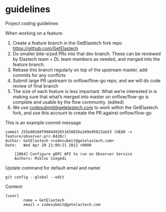 # guidelines
Project coding guidelines

When working on a feature:
1. Create a feature branch in the GetElastech fork repo https://github.com/GetElastech
2. Do smaller bite-sized PRs into that dev branch. These can be reviewed by Elastech team + DL team members as needed, and merged into the feature branch.
3. Rebase this branch regularly on top of the upstream master, add commits for any conflicts
4. Submit large PR upstream to onflow/flow-go repo, and we will do code review of final branch
5. The size of each feature is less important. What we’re interested in is making sure that what’s merged into master on onflow/flow-go is complete and usable by the flow community. (edited) 
6. We use codesubmit@getelastech.com to work within the GetElastech fork, and use this account to create the PR against onflow/flow-go

This is an example commit message

```
commit 255e00168f9984492651658826a349e95823ab53 (HEAD -> feature/observer-prc-0420c)
Author: GetElastech <codesubmit@getelastech.com>
Date:   Wed Apr 20 21:09:21 2022 +0000

    [2064] Configure gRPC API to run on Observer Service
    Authors: Miklos Szegedi
```

Update command for default email and name:

```
git config --global --edit
```

Content:
```
[user]
        name = GetElastech
        email = codesubmit@getelastech.com
```

